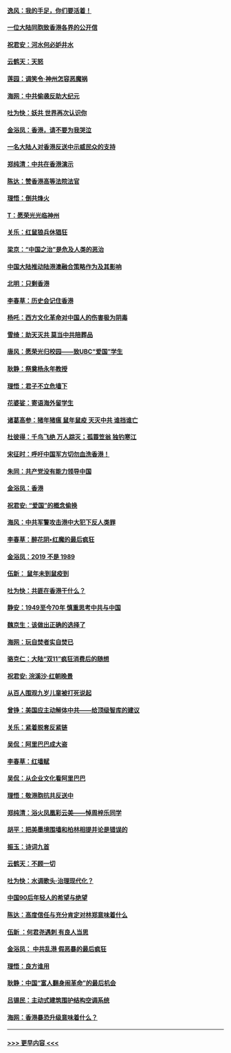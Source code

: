 #### [逸风：我的手足，你们要活着！](../pages/nsc993/n11676352.md?t=11241711) 
#### [一位大陆同胞致香港各界的公开信](../pages/nsc993/n11675761.md?t=11241711) 
#### [祝君安：河水何必妒井水](../pages/nsc993/n11675746.md?t=11241711) 
#### [云鹤天：天怒](../pages/nsc993/n11675718.md?t=11241711) 
#### [莲园：调笑令‧神州怎容恶魔祸](../pages/nsc993/n11675648.md?t=11241711) 
#### [海网：中共偷袭反助大纪元](../pages/nsc993/n11673515.md?t=11241711) 
#### [吐为快：妖共 世界再次认识你](../pages/nsc993/n11673506.md?t=11241711) 
#### [金浴凤：香港，请不要为我哭泣](../pages/nsc993/n11673248.md?t=11241711) 
#### [一名大陆人对香港反送中示威民众的支持](../pages/nsc993/n11672615.md?t=11241711) 
#### [郑纯清：中共在香港演示](../pages/nsc993/n11670539.md?t=11241711) 
#### [陈达：赞香港高等法院法官](../pages/nsc993/n11669542.md?t=11241711) 
#### [理悟：倒共烽火](../pages/nsc993/n11668844.md?t=11241711) 
#### [T：愿荣光光临神州](../pages/nsc993/n11668421.md?t=11241711) 
#### [关乐：红鼠狼兵休猖狂](../pages/nsc993/n11668378.md?t=11241711) 
#### [梁京：“中国之治”是危及人类的恶治](../pages/nsc993/n11668328.md?t=11241711) 
#### [中国大陆推动陆港澳融合策略作为及其影响](../pages/nsc993/n11668157.md?t=11241711) 
#### [北明：只剩香港](../pages/nsc993/n11668002.md?t=11241711) 
#### [李春草：历史会记住香港](../pages/nsc993/n11667927.md?t=11241711) 
#### [杨吒：西方文化革命对中国人的伤害极为阴毒](../pages/nsc993/n11664521.md?t=11241711) 
#### [雪绮：助天灭共 莫当中共陪葬品](../pages/nsc993/n11662650.md?t=11241711) 
#### [唐风：愿荣光归校园——致UBC“爱国”学生](../pages/nsc993/n11662194.md?t=11241711) 
#### [耿静：祭奠杨永年教授](../pages/nsc993/n11662514.md?t=11241711) 
#### [理悟：君子不立危墙下](../pages/nsc993/n11662172.md?t=11241711) 
#### [花婆娑：寄语海外留学生](../pages/nsc993/n11662121.md?t=11241711) 
#### [诸葛高参：猪年猪瘟 鼠年鼠疫 天灭中共 谁挡谁亡](../pages/nsc993/n11661980.md?t=11241711) 
#### [杜彼得：千鸟飞绝 万人踪灭；孤蓑笠翁 独钓寒江](../pages/nsc993/n11661170.md?t=11241711) 
#### [宋征时：呼吁中国军方切勿血洗香港！](../pages/nsc993/n11415318.md?t=11241711) 
#### [朱同：共产党没有能力领导中国](../pages/nsc993/n11660421.md?t=11241711) 
#### [金浴凤：香港](../pages/nsc993/n11660419.md?t=11241711) 
#### [祝君安: “爱国”的概念偷换](../pages/nsc993/n11659706.md?t=11241711) 
#### [海风：中共军警攻击港中大犯下反人类罪](../pages/nsc993/n11659632.md?t=11241711) 
#### [李春草：醉花阴•红魔的最后疯狂](../pages/nsc993/n11659287.md?t=11241711) 
#### [金浴凤：2019 不是 1989](../pages/nsc993/n11657663.md?t=11241711) 
#### [伍新： 鼠年未到鼠疫到](../pages/nsc993/n11655098.md?t=11241711) 
#### [吐为快：共匪在香港干什么？](../pages/nsc993/n11654891.md?t=11241711) 
#### [静安：1949至今70年 慎重思考中共与中国](../pages/nsc993/n11651244.md?t=11241711) 
#### [魏京生：该做出正确的选择了](../pages/nsc993/n11653084.md?t=11241711) 
#### [海网：玩自焚者实自焚已](../pages/nsc993/n11652423.md?t=11241711) 
#### [骆克仁：大陆“双11”疯狂消费后的随想](../pages/nsc993/n11652305.md?t=11241711) 
#### [祝君安: 浣溪沙·红朝晚景](../pages/nsc993/n11652258.md?t=11241711) 
#### [从百人围观九岁儿童被打死说起](../pages/nsc993/n11651030.md?t=11241711) 
#### [曾铮：美国应主动解体中共——给顶级智库的建议](../pages/nsc993/n11649888.md?t=11241711) 
#### [关乐：紧着脱套反紧链](../pages/nsc993/n11649069.md?t=11241711) 
#### [吴侃：阿里巴巴成大盗](../pages/nsc993/n11645523.md?t=11241711) 
#### [李春草：红墙赋](../pages/nsc993/n11646389.md?t=11241711) 
#### [吴侃：从企业文化看阿里巴巴](../pages/nsc993/n11645476.md?t=11241711) 
#### [理悟：敬港胞抗共反送中](../pages/nsc993/n11645466.md?t=11241711) 
#### [郑纯清：浴火凤凰彩云美——悼周梓乐同学](../pages/nsc993/n11645155.md?t=11241711) 
#### [胡平：把美墨境围墙和柏林相提并论是错误的](../pages/nsc993/n11645134.md?t=11241711) 
#### [振玉：诗词九首](../pages/nsc993/n11644081.md?t=11241711) 
#### [云鹤天：不顾一切](../pages/nsc993/n11643508.md?t=11241711) 
#### [吐为快：水调歌头·治理现代化？](../pages/nsc993/n11643485.md?t=11241711) 
#### [中国90后年轻人的希望与绝望](../pages/nsc993/n11642317.md?t=11241711) 
#### [陈达：高度信任与充分肯定对林郑意味着什么](../pages/nsc993/n11641441.md?t=11241711) 
#### [伍新 ：何君尧遇刺 有良人当思](../pages/nsc993/n11641503.md?t=11241711) 
#### [金浴凤： 中共乱港  假恶暴的最后疯狂](../pages/nsc993/n11641495.md?t=11241711) 
#### [理悟：良方谁用](../pages/nsc993/n11641463.md?t=11241711) 
#### [耿静：中国“富人翻身闹革命”的最后机会](../pages/nsc993/n11640655.md?t=11241711) 
#### [吕锡民：主动式建筑围护结构空调系统](../pages/nsc993/n11640168.md?t=11241711) 
#### [海网：香港暴恐升级意味着什么？](../pages/nsc993/n11635904.md?t=11241711) 

----
#### [ >>> 更早内容 <<< ](../indexes/nsc993-earlier.md)
